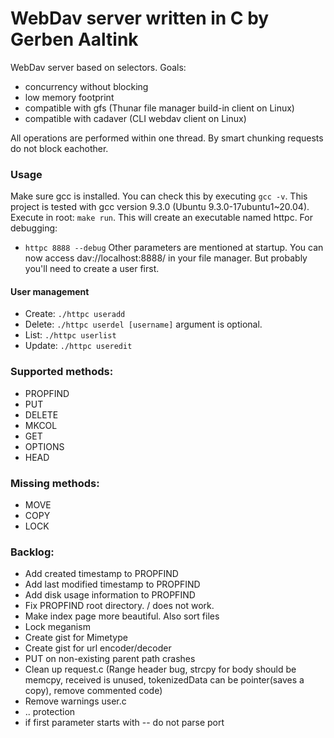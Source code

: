 # WebDav server written in C by Gerben Aaltink

WebDav server based on selectors. 
Goals:
 - concurrency without blocking
 - low memory footprint 
 - compatible with gfs (Thunar file manager build-in client on Linux)
 - compatible with cadaver (CLI webdav client on Linux)

All operations are performed within one thread. 
By smart chunking requests do not block eachother. 

### Usage
 Make sure gcc is installed. You can check this by executing `gcc -v`. This project is tested with gcc version 9.3.0 (Ubuntu 9.3.0-17ubuntu1~20.04).
 Execute in root: `make run`. This will create an executable named httpc. 
 For debugging:
   - `httpc 8888 --debug`
 Other parameters are mentioned at startup.
 You can now access dav://localhost:8888/ in your file manager. But probably you'll need to create a user first.

#### User management
 - Create:  `./httpc useradd`
 - Delete:  `./httpc userdel [username]` argument is optional.
 - List:    `./httpc userlist`
 - Update:  `./httpc useredit`

### Supported methods:
 - PROPFIND
 - PUT
 - DELETE
 - MKCOL
 - GET
 - OPTIONS
 - HEAD

### Missing methods:
 - MOVE
 - COPY
 - LOCK

### Backlog:
 - Add created timestamp to PROPFIND
 - Add last modified timestamp to PROPFIND
 - Add disk usage information to PROPFIND 
 - Fix PROPFIND root directory. / does not work.
 - Make index page more beautiful. Also sort files
 - Lock meganism
 - Create gist for Mimetype
 - Create gist for url encoder/decoder 
 - PUT on non-existing parent path crashes
 - Clean up request.c (Range header bug, strcpy for body should be memcpy, received is unused, tokenizedData can be pointer(saves a copy), remove commented code)
 - Remove warnings user.c 
 - .. protection
 - if first parameter starts with -- do not parse port
